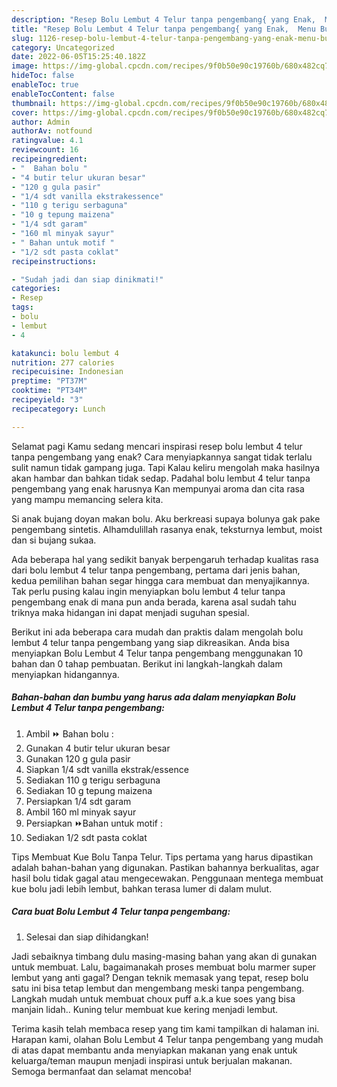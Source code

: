 ```yaml
---
description: "Resep Bolu Lembut 4 Telur tanpa pengembang{ yang Enak,  Menu Buat lebaran"
title: "Resep Bolu Lembut 4 Telur tanpa pengembang{ yang Enak,  Menu Buat lebaran"
slug: 1126-resep-bolu-lembut-4-telur-tanpa-pengembang-yang-enak-menu-buat-lebaran
category: Uncategorized
date: 2022-06-05T15:25:40.182Z
image: https://img-global.cpcdn.com/recipes/9f0b50e90c19760b/680x482cq70/bolu-lembut-4-telur-tanpa-pengembang-foto-resep-utama.jpg
hideToc: false
enableToc: true
enableTocContent: false
thumbnail: https://img-global.cpcdn.com/recipes/9f0b50e90c19760b/680x482cq70/bolu-lembut-4-telur-tanpa-pengembang-foto-resep-utama.jpg
cover: https://img-global.cpcdn.com/recipes/9f0b50e90c19760b/680x482cq70/bolu-lembut-4-telur-tanpa-pengembang-foto-resep-utama.jpg
author: Admin
authorAv: notfound
ratingvalue: 4.1
reviewcount: 16
recipeingredient:
- "  Bahan bolu "
- "4 butir telur ukuran besar"
- "120 g gula pasir"
- "1/4 sdt vanilla ekstrakessence"
- "110 g terigu serbaguna"
- "10 g tepung maizena"
- "1/4 sdt garam"
- "160 ml minyak sayur"
- " Bahan untuk motif "
- "1/2 sdt pasta coklat"
recipeinstructions:

- "Sudah jadi dan siap dinikmati!"
categories:
- Resep
tags:
- bolu
- lembut
- 4

katakunci: bolu lembut 4 
nutrition: 277 calories
recipecuisine: Indonesian
preptime: "PT37M"
cooktime: "PT34M"
recipeyield: "3"
recipecategory: Lunch

---
```



Selamat pagi Kamu sedang mencari inspirasi resep bolu lembut 4 telur tanpa pengembang yang enak? Cara menyiapkannya sangat tidak terlalu sulit namun tidak gampang juga. Tapi Kalau keliru mengolah maka hasilnya akan hambar dan bahkan tidak sedap. Padahal bolu lembut 4 telur tanpa pengembang yang enak harusnya Kan mempunyai aroma dan cita rasa yang mampu memancing selera kita.


Si anak bujang doyan makan bolu. Aku berkreasi supaya bolunya gak pake pengembang sintetis. Alhamdulillah rasanya enak, teksturnya lembut, moist dan si bujang sukaa.

Ada beberapa hal yang sedikit banyak berpengaruh terhadap kualitas rasa dari bolu lembut 4 telur tanpa pengembang, pertama dari jenis bahan, kedua pemilihan bahan segar hingga cara membuat dan menyajikannya. Tak perlu pusing kalau ingin menyiapkan bolu lembut 4 telur tanpa pengembang enak di mana pun anda berada, karena asal sudah tahu triknya maka hidangan ini dapat menjadi suguhan spesial.


Berikut ini ada beberapa cara mudah dan praktis dalam mengolah bolu lembut 4 telur tanpa pengembang yang siap dikreasikan. Anda bisa menyiapkan Bolu Lembut 4 Telur tanpa pengembang menggunakan 10 bahan dan 0 tahap pembuatan. Berikut ini langkah-langkah dalam menyiapkan hidangannya.

<!--inarticleads1-->

##### Bahan-bahan dan bumbu yang harus ada dalam menyiapkan Bolu Lembut 4 Telur tanpa pengembang:

1. Ambil  ⏩ Bahan bolu :
1. Gunakan 4 butir telur ukuran besar
1. Gunakan 120 g gula pasir
1. Siapkan 1/4 sdt vanilla ekstrak/essence
1. Sediakan 110 g terigu serbaguna
1. Sediakan 10 g tepung maizena
1. Persiapkan 1/4 sdt garam
1. Ambil 160 ml minyak sayur
1. Persiapkan  ⏩Bahan untuk motif :
1. Sediakan 1/2 sdt pasta coklat


Tips Membuat Kue Bolu Tanpa Telur. Tips pertama yang harus dipastikan adalah bahan-bahan yang digunakan. Pastikan bahannya berkualitas, agar hasil bolu tidak gagal atau mengecewakan. Penggunaan mentega membuat kue bolu jadi lebih lembut, bahkan terasa lumer di dalam mulut. 

<!--inarticleads2-->

##### Cara buat Bolu Lembut 4 Telur tanpa pengembang:


1. Selesai dan siap dihidangkan!

Jadi sebaiknya timbang dulu masing-masing bahan yang akan di gunakan untuk membuat. Lalu, bagaimanakah proses membuat bolu marmer super lembut yang anti gagal? Dengan teknik memasak yang tepat, resep bolu satu ini bisa tetap lembut dan mengembang meski tanpa pengembang. Langkah mudah untuk membuat choux puff a.k.a kue soes yang bisa manjain lidah.. Kuning telur membuat kue kering menjadi lembut. 

Terima kasih telah membaca resep yang tim kami tampilkan di halaman ini. Harapan kami, olahan Bolu Lembut 4 Telur tanpa pengembang yang mudah di atas dapat membantu anda menyiapkan makanan yang enak untuk keluarga/teman maupun menjadi inspirasi untuk berjualan makanan. Semoga bermanfaat dan selamat mencoba!
